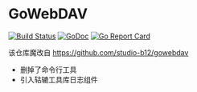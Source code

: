 # GoWebDAV

[![Build Status](https://travis-ci.org/88250/gowebdav.svg?branch=master)](https://travis-ci.org/88250/gowebdav)
[![GoDoc](https://godoc.org/github.com/88250/gowebdav?status.svg)](https://godoc.org/github.com/88250/gowebdav)
[![Go Report Card](https://goreportcard.com/badge/github.com/88250/gowebdav)](https://goreportcard.com/report/github.com/88250/gowebdav)

该仓库魔改自 https://github.com/studio-b12/gowebdav

* 删掉了命令行工具
* 引入轱辘工具库日志组件
